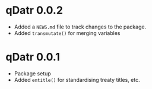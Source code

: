 # qDatr 0.0.2

* Added a `NEWS.md` file to track changes to the package.
* Added `transmutate()` for merging variables

# qDatr 0.0.1

* Package setup
* Added `entitle()` for standardising treaty titles, etc.